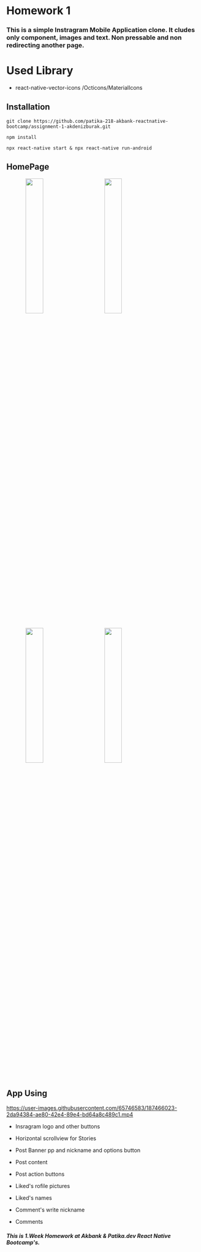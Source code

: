 # Homework 1 
### This is a simple Instragram Mobile Application clone. It cludes only component, images and text. Non pressable and non redirecting another page.

# Used Library
* react-native-vector-icons /Octicons/MaterialIcons

## Installation

```
git clone https://github.com/patika-218-akbank-reactnative-bootcamp/assignment-1-akdenizburak.git
```

```
npm install
```

```
npx react-native start & npx react-native run-android
```

## HomePage

<img width="30%" hspace="10%" src="./ScreenShots/HomePage.png"/>     <img width="30%" src="./ScreenShots/HomePage1.png"/>
<img width="30%" hspace="10%" src="./ScreenShots/HomePage2.png"/>     <img width="30%" src="./ScreenShots/HomePage3.png"/>

## App Using
https://user-images.githubusercontent.com/65746583/187466023-2da94384-ae80-42e4-89e4-bd64a8c489c1.mp4

* Insragram logo and other buttons
* Horizontal scrollview for Stories

* Post Banner pp and nickname and options button
* Post content
* Post action buttons

* Liked's rofile pictures
* Liked's names

* Comment's write nickname
* Comments


##### This is 1.Week Homework at Akbank & Patika.dev React Native Bootcamp's.
